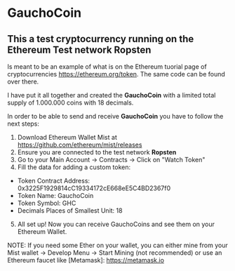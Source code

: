 # GauchoCoin
## This a test cryptocurrency running on the Ethereum Test network Ropsten

Is meant to be an example of what is on the Ethereum tuorial page of cryptocurrencies https://ethereum.org/token. The same code can be found over there. 

I have put it all together and created the **GauchoCoin** with a limited total supply of 1.000.000 coins with 18 decimals. 


In order to be able to send and receive **GauchoCoin** you have to follow the next steps:

1. Download Ethereum Wallet Mist at https://github.com/ethereum/mist/releases
2. Ensure you are connected to the test network **Ropsten**
3. Go to your Main Account -> Contracts -> Click on "Watch Token"
4. Fill the data for adding a custom token:
  - Token Contract Address:  0x3225F1929814cC19334172cE668eE5C4BD2367f0
  - Token Name: GauchoCoin
  - Token Symbol: GHC
  - Decimals Places of Smallest Unit: 18
 5. All set up! Now you can receive GauchoCoins and see them on your Ethereum Wallet.
 
 
 NOTE: If you need some Ether on your wallet, you can either mine from your Mist wallet -> Develop Menu -> Start Mining (not recommended) or use an Ethereum faucet like [Metamask]: https://metamask.io
